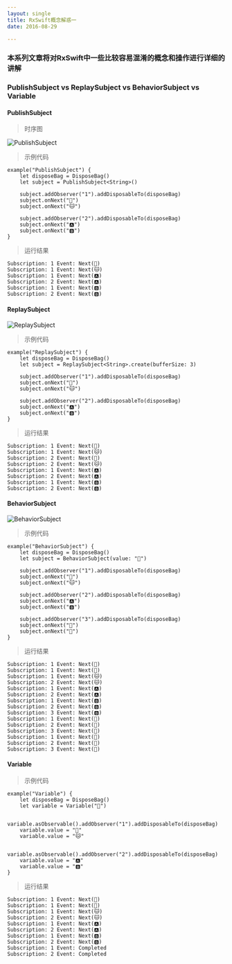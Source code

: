 ```yaml
---
layout: single
title: RxSwift概念解惑一
date: 2016-08-29

---
```


### 本系列文章将对RxSwift中一些比较容易混淆的概念和操作进行详细的讲解

### PublishSubject vs ReplaySubject vs BehaviorSubject vs Variable

#### <a name="PublishSubject">PublishSubject</a>

> 时序图

![PublishSubject](http://reactivex.io/documentation/operators/images/S.PublishSubject.png)

> 示例代码

```
example("PublishSubject") {
    let disposeBag = DisposeBag()
    let subject = PublishSubject<String>()
    
    subject.addObserver("1").addDisposableTo(disposeBag)
    subject.onNext("🐶")
    subject.onNext("🐱")
    
    subject.addObserver("2").addDisposableTo(disposeBag)
    subject.onNext("🅰️")
    subject.onNext("🅱️")
}
```

> 运行结果

```
Subscription: 1 Event: Next(🐶)
Subscription: 1 Event: Next(🐱)
Subscription: 1 Event: Next(🅰️)
Subscription: 2 Event: Next(🅰️)
Subscription: 1 Event: Next(🅱️)
Subscription: 2 Event: Next(🅱️)
```

#### <a name="ReplaySubject">ReplaySubject</a>

![ReplaySubject](http://reactivex.io/documentation/operators/images/S.ReplaySubject.png)

> 示例代码

```
example("ReplaySubject") {
    let disposeBag = DisposeBag()
    let subject = ReplaySubject<String>.create(bufferSize: 3)
    
    subject.addObserver("1").addDisposableTo(disposeBag)
    subject.onNext("🐶")
    subject.onNext("🐱")
    
    subject.addObserver("2").addDisposableTo(disposeBag)
    subject.onNext("🅰️")
    subject.onNext("🅱️")
}
```

> 运行结果

```
Subscription: 1 Event: Next(🐶)
Subscription: 1 Event: Next(🐱)
Subscription: 2 Event: Next(🐶)
Subscription: 2 Event: Next(🐱)
Subscription: 1 Event: Next(🅰️)
Subscription: 2 Event: Next(🅰️)
Subscription: 1 Event: Next(🅱️)
Subscription: 2 Event: Next(🅱️)
```

#### <a name="BehaviorSubject"> BehaviorSubject </a>

![BehaviorSubject](http://reactivex.io/documentation/operators/images/S.BehaviorSubject.png)

> 示例代码

```
example("BehaviorSubject") {
    let disposeBag = DisposeBag()
    let subject = BehaviorSubject(value: "🔴")
    
    subject.addObserver("1").addDisposableTo(disposeBag)
    subject.onNext("🐶")
    subject.onNext("🐱")
    
    subject.addObserver("2").addDisposableTo(disposeBag)
    subject.onNext("🅰️")
    subject.onNext("🅱️")
    
    subject.addObserver("3").addDisposableTo(disposeBag)
    subject.onNext("🍐")
    subject.onNext("🍊")
}
```

> 运行结果

```
Subscription: 1 Event: Next(🔴)
Subscription: 1 Event: Next(🐶)
Subscription: 1 Event: Next(🐱)
Subscription: 2 Event: Next(🐱)
Subscription: 1 Event: Next(🅰️)
Subscription: 2 Event: Next(🅰️)
Subscription: 1 Event: Next(🅱️)
Subscription: 2 Event: Next(🅱️)
Subscription: 3 Event: Next(🅱️)
Subscription: 1 Event: Next(🍐)
Subscription: 2 Event: Next(🍐)
Subscription: 3 Event: Next(🍐)
Subscription: 1 Event: Next(🍊)
Subscription: 2 Event: Next(🍊)
Subscription: 3 Event: Next(🍊)
```

#### <a name="Variable"> Variable </a>

> 示例代码

```
example("Variable") {
    let disposeBag = DisposeBag()
    let variable = Variable("🔴")
    
    variable.asObservable().addObserver("1").addDisposableTo(disposeBag)
    variable.value = "🐶"
    variable.value = "🐱"
    
    variable.asObservable().addObserver("2").addDisposableTo(disposeBag)
    variable.value = "🅰️"
    variable.value = "🅱️"
}
```

> 运行结果

```
Subscription: 1 Event: Next(🔴)
Subscription: 1 Event: Next(🐶)
Subscription: 1 Event: Next(🐱)
Subscription: 2 Event: Next(🐱)
Subscription: 1 Event: Next(🅰️)
Subscription: 2 Event: Next(🅰️)
Subscription: 1 Event: Next(🅱️)
Subscription: 2 Event: Next(🅱️)
Subscription: 1 Event: Completed
Subscription: 2 Event: Completed
```


